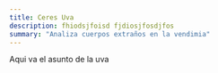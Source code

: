 ```yaml
---
title: Ceres Uva
description: fhiodsjfoisd fjdiosjfosdjfos
summary: "Analiza cuerpos extraños en la vendimia"
---
```



Aqui va el asunto de la uva